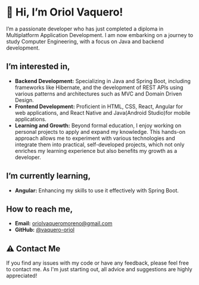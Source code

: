 # 👋 Hi, I’m Oriol Vaquero!

I’m a passionate developer who has just completed a diploma in Multiplatform Application Development. I am now embarking on a journey to study Computer Engineering, with a focus on Java and backend development.

##  I’m interested in,

- **Backend Development:** Specializing in Java and Spring Boot, including frameworks like Hibernate, and the development of REST APIs using various patterns and architectures such as MVC and Domain Driven Design.
- **Frontend Development:** Proficient in HTML, CSS, React, Angular for web applications, and React Native and Java(Android Studio)for mobile applications.
- **Learning and Growth:** Beyond formal education, I enjoy working on personal projects to apply and expand my knowledge. This hands-on approach allows me to experiment with various technologies and integrate them into practical, self-developed projects, which not only enriches my learning experience but also benefits my growth as a developer.

##  I’m currently learning,

- **Angular:** Enhancing my skills to use it effectively with Spring Boot.

##  How to reach me,

- **Email:** [oriolvaqueromoreno@gmail.com](mailto:oriolvaqueromoreno@gmail.com)
- **GitHub:** [@vaquero-oriol](https://github.com/vaquero-oriol)
  
## ⚠️ Contact Me

If you find any issues with my code or have any feedback, please feel free to contact me. As I'm just starting out, all advice and suggestions are highly appreciated!
